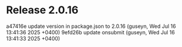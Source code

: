 # Release 2.0.16

a47416e update version in package.json to 2.0.16 (guseyn, Wed Jul 16 13:41:36 2025 +0400)
9efd26b update onsubmit (guseyn, Wed Jul 16 13:41:33 2025 +0400)
